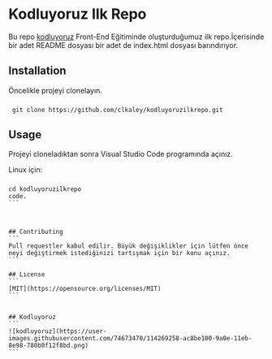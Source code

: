 # Kodluyoruz Ilk Repo
Bu repo [kodluyoruz](https://www.kodluyoruz.org/) Front-End Eğitiminde oluşturduğumuz ilk repo.İçerisinde bir adet README dosyası bir adet de index.html dosyası barındırıyor.

## Installation
Öncelikle projeyi clonelayın.


### 
```
 git clone https://github.com/clkaley/kodluyoruzilkrepo.git 
```



## Usage
Projeyi cloneladıktan sonra Visual Studio Code programında açınız.

Linux için:

### 
`````
cd kodluyoruzilkrepo 
code.
```



## Contributing
```
Pull requestler kabul edilir. Büyük değişiklikler için lütfen önce neyi değiştirmek istediğinizi tartışmak için bir konu açınız.
```

## Lıcense
```
[MIT](https://opensource.org/licenses/MIT)
```


## Kodluyoruz
```
![kodluyoruz](https://user-images.githubusercontent.com/74673470/114269258-ac8be100-9a0e-11eb-8e98-780b0f12f8bd.png)
```

